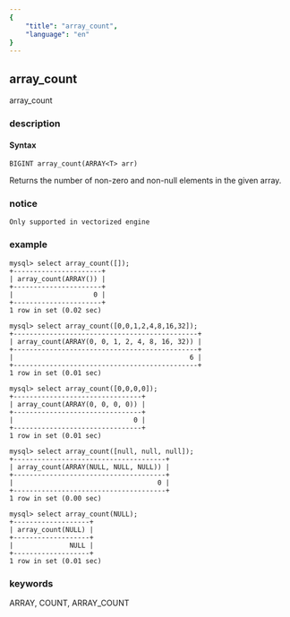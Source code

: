 ```yaml
---
{
    "title": "array_count",
    "language": "en"
}
---
```


<!-- 
Licensed to the Apache Software Foundation (ASF) under one
or more contributor license agreements.  See the NOTICE file
distributed with this work for additional information
regarding copyright ownership.  The ASF licenses this file
to you under the Apache License, Version 2.0 (the
"License"); you may not use this file except in compliance
with the License.  You may obtain a copy of the License at

  http://www.apache.org/licenses/LICENSE-2.0

Unless required by applicable law or agreed to in writing,
software distributed under the License is distributed on an
"AS IS" BASIS, WITHOUT WARRANTIES OR CONDITIONS OF ANY
KIND, either express or implied.  See the License for the
specific language governing permissions and limitations
under the License.
-->

## array_count

<version since="1.2.4">

array_count

</version>

### description

#### Syntax

`BIGINT array_count(ARRAY<T> arr)`

Returns the number of non-zero and non-null elements in the given array.

### notice

`Only supported in vectorized engine`

### example

```
mysql> select array_count([]);
+----------------------+
| array_count(ARRAY()) |
+----------------------+
|                    0 |
+----------------------+
1 row in set (0.02 sec)

mysql> select array_count([0,0,1,2,4,8,16,32]);
+----------------------------------------------+
| array_count(ARRAY(0, 0, 1, 2, 4, 8, 16, 32)) |
+----------------------------------------------+
|                                            6 |
+----------------------------------------------+
1 row in set (0.01 sec)

mysql> select array_count([0,0,0,0]);
+--------------------------------+
| array_count(ARRAY(0, 0, 0, 0)) |
+--------------------------------+
|                              0 |
+--------------------------------+
1 row in set (0.01 sec)

mysql> select array_count([null, null, null]); 
+--------------------------------------+
| array_count(ARRAY(NULL, NULL, NULL)) |
+--------------------------------------+
|                                    0 |
+--------------------------------------+
1 row in set (0.00 sec)

mysql> select array_count(NULL);
+-------------------+
| array_count(NULL) |
+-------------------+
|              NULL |
+-------------------+
1 row in set (0.01 sec)

```

### keywords

ARRAY, COUNT, ARRAY_COUNT

